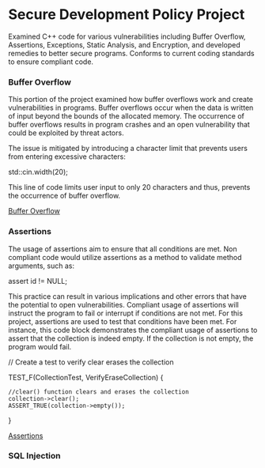 # Secure Development Policy Project

Examined C++ code for various vulnerabilities including Buffer Overflow, Assertions, Exceptions, Static Analysis, and Encryption, and developed remedies to better secure programs. Conforms to current coding standards to ensure compliant code. 

### Buffer Overflow
This portion of the project examined how buffer overflows work and create vulnerabilities in programs. Buffer overflows occur when the data is written of input beyond the bounds of the allocated memory. The occurrence of buffer overflows results in program crashes and an open vulnerability that could be exploited by threat actors. 

The issue is mitigated by introducing a character limit that prevents users from entering excessive characters:

std::cin.width(20);

This line of code limits user input to only 20 characters and thus, prevents the occurrence of buffer overflow. 

[Buffer Overflow](https://github.com/DIParham/Secure-Development-Policy/blob/main/BufferOverflow.cpp)

### Assertions
The usage of assertions aim to ensure that all conditions are met. Non compliant code would utilize assertions as a method to validate method arguments, such as:

assert id != NULL;

This practice can result in various implications and other errors that have the potential to open vulnerabilities. Compliant usage of assertions will instruct the program to fail or interrupt if conditions are not met. For this project, assertions are used to test that conditions have been met. For instance, this code block demonstrates the compliant usage of assertions to assert that the collection is indeed empty. If the collection is not empty, the program would fail. 

// Create a test to verify clear erases the collection

TEST_F(CollectionTest, VerifyEraseCollection) {

    //clear() function clears and erases the collection
    collection->clear();
    ASSERT_TRUE(collection->empty()); 
}

[Assertions](https://github.com/DIParham/Secure-Development-Policy/blob/main/Assertions.cpp)

### SQL Injection
